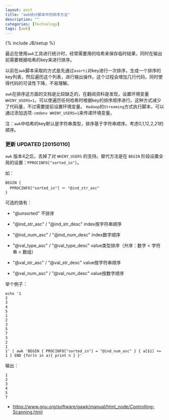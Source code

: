 ```yaml
---
layout: post
title: "awk统计脚本中的排序方法"
description: ""
categories: [Technology]
tags: [awk]
---
```

{% include JB/setup %}

最近在使用`awk`工具进行统计时，经常需要用的哈希来保存临时结果，同时在输出前需要根据哈希的key来进行排序。

以前在`awk`脚本采取的方式是先通过`asorti`对key进行一次排序，生成一个排序的key列表，然后遍历这个列表，进行输出操作。这个过程会增加几行代码，同时使得代码的可读性下降，不易理解。

`awk`在排序这方面的文档是比较缺乏的，在翻阅资料是发现，设置环境变量`WHINY_USERS=1`，可以使遍历任何哈希时根据key的排序顺序进行。这种方式减少了代码量，不过需要提前设置环境变量。
`Hadoop`的`Streaming`方式执行脚本，可以通过添加选项`-cmdenv WHINY_USERS=1`来传递环境变量。

注：`awk`中哈希的key默认是字符串类型，排序基于字符串顺序。考虑0,1,12,2,21的顺序。


### 更新 UPDATED [20150110]

`awk` 版本4之后，去掉了对 `WHINY_USERS` 的支持。替代方法是在 `BEGIN` 阶段设置全局的设置：`PPROCINFO["sorted_in"]`。

如：

    BEGIN {
      PPROCINFO["sorted_in"] ＝ "@ind_str_asc"
    }

可选的值有：

*   "@unsorted"
    不排序

*   "@ind_str_asc" / "@ind_str_desc"
    index按字符串顺序

*   "@ind_num_asc" / "@ind_num_desc"
    index数字顺序

*   "@val_type_asc" / "@val_type_desc"
    value类型排序（升序：数字 < 字符串 < 数组）

*   "@val_str_asc" / "@val_str_desc"
    value按字符串顺序

*   "@val_num_asc" / "@val_num_desc"
    value按数字顺序


举个例子：

    echo '1
    2
    3
    4
    5
    1
    2
    3
    5
    7
    3
    2
    1
    1' | awk 'BEGIN { PROCINFO["sorted_in"] = "@ind_num_asc" } { a[$1] += 1 } END {for(n in a){ print n } }'     

输出：

    1
    2
    3
    4
    5
    7

*   https://www.gnu.org/software/gawk/manual/html_node/Controlling-Scanning.html
